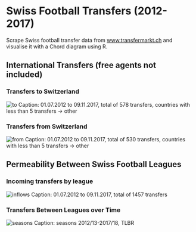 # Swiss Football Transfers (2012-2017)

Scrape Swiss football transfer data from www.transfermarkt.ch and visualise it with a Chord diagram using R.

## International Transfers (free agents not included)
### Transfers to Switzerland
![to](https://github.com/zumbov2/swissfootballtransfers/blob/master/img/3.png)
Caption: 01.07.2012 to 09.11.2017, total of 578 transfers, countries with less than 5 transfers -> other

### Transfers from Switzerland
![from](https://github.com/zumbov2/swissfootballtransfers/blob/master/img/4.png)
Caption: 01.07.2012 to 09.11.2017, total of 530 transfers, countries with less than 5 transfers -> other
 
## Permeability Between Swiss Football Leagues
### Incoming transfers by league
![inflows](https://github.com/zumbov2/swissfootballtransfers/blob/master/img/1.png)
Caption: 01.07.2012 to 09.11.2017, total of 1457 transfers

### Transfers Between Leagues over Time
![seasons](https://github.com/zumbov2/swissfootballtransfers/blob/master/img/2.png)
Caption: seasons 2012/13-2017/18, TLBR

